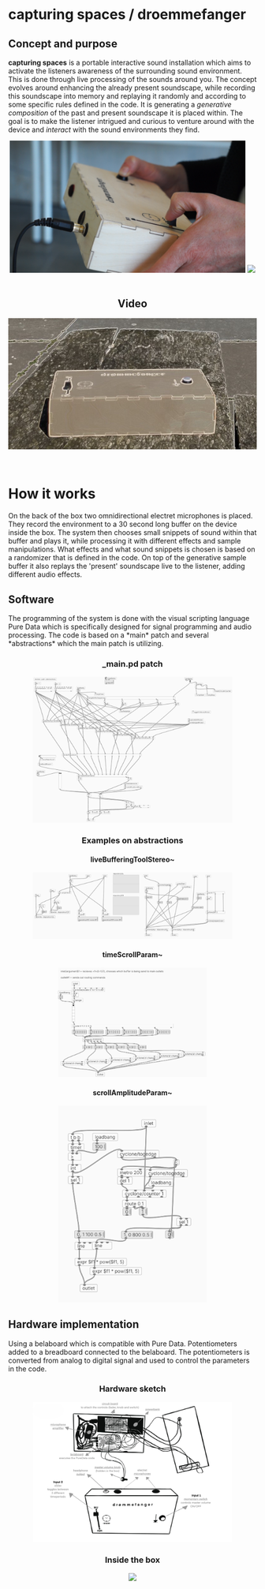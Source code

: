 <h1>capturing spaces / droemmefanger</h1>

<h2>Concept and purpose</h2>

**capturing spaces** is a portable interactive sound installation which aims to activate the listeners awareness of the surrounding sound environment. This is done through live processing of the sounds around you. The concept evolves around enhancing the already present soundscape, while recording this soundscape into memory and replaying it randomly and according to some specific rules defined in the code. It is generating a *generative composition* of the past and present soundscape it is placed within. The goal is to make the listener intrigued and curious to venture around with the device and *interact* with the sound environments they find.

<div align="center">
    <img src="img/capturing-spaces_exhibited_image-01.png" width="95%" />
    <img src="img/capturing-spaces_image-01-copy.png" width="95%"/>
</div>

<br>

<div align="center">
  <h2> Video </h2>

  [![Link to video of the design](/img/ThumbnailCapture-crop.jpg)](https://www.youtube.com/watch?v=Zv3LVDvMo8s)
</div>

<br>

<h1>How it works</h1>
On the back of the box two omnidirectional electret microphones is placed. They record the environment to a 30 second long buffer on the device inside the box. The system then chooses small snippets of sound within that buffer and plays it, while processing it with different effects and sample manipulations. What effects and what sound snippets is chosen is based on a randomizer that is defined in the code. On top of the generative sample buffer it also replays the 'present' soundscape live to the listener, adding different audio effects.

<h2>Software</h2>
The programming of the system is done with the visual scripting language Pure Data which is specifically designed for signal programming and audio processing. The code is based on a *main* patch and several *abstractions* which the main patch is utilizing.
<div align="center">
    <h3>_main.pd patch</h3>
    <img style="width: 80%" src="img/puredata-images/_main-pd_image.png" width="90%" />
    <h3>Examples on abstractions</h3>
    <h4>liveBufferingToolStereo~</h4>
    <img style="width: 80%" src="img/puredata-images/liveBufferingToolStereo~-pd_image.png" />
    <h4>timeScrollParam~</h4>
    <img style="width: 60%" src="img/puredata-images/timeScrollParam~-p_image.png" />
    <h4>scrollAmplitudeParam~</h4>
    <img style="width: 60%" src="img/puredata-images/scrollAmplitudeParam~-pd_image.png" />
</div>

<h2>Hardware implementation</h2>
Using a belaboard which is compatible with Pure Data.
Potentiometers added to a breadboard connected to the belaboard. The potentiometers is converted from analog to digital signal and used to control the parameters in the code.
<div align="center">
    <h3>Hardware sketch</h3>
    <img style="width: 80%" src="img/capturing-spaces_hardware-sketch.png" />
    <h3>Inside the box</h3>
    <img style="width: 80%" src="img/capturing-spaces_image-01-copy.png" />
</div>